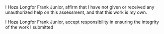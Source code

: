I Hoza Longfor Frank Junior, affirm that I have not given or received any unauthorized help on
this assessment, and that this work is my own.


 I Hoza Longfor Frank Junior, accept responsibility in ensuring the integrity of the work I
submitted
